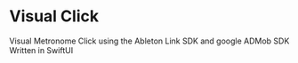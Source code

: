# Visual Click
 Visual Metronome Click using the Ableton Link SDK and google ADMob SDK
 Written in SwiftUI

